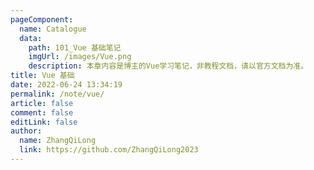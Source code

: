 ```yaml
---
pageComponent:
  name: Catalogue
  data:
    path: 101_Vue 基础笔记
    imgUrl: /images/Vue.png
    description: 本章内容是博主的Vue学习笔记，非教程文档，请以官方文档为准。
title: Vue 基础
date: 2022-06-24 13:34:19
permalink: /note/vue/
article: false
comment: false
editLink: false
author:
  name: ZhangQiLong
  link: https://github.com/ZhangQiLong2023
---
```

